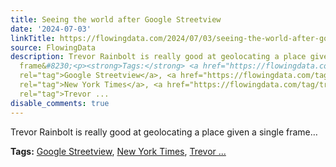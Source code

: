```yaml
---
title: Seeing the world after Google Streetview
date: '2024-07-03'
linkTitle: https://flowingdata.com/2024/07/03/seeing-the-world-after-google-streetview/
source: FlowingData
description: Trevor Rainbolt is really good at geolocating a place given a single
  frame&#8230;<p><strong>Tags:</strong> <a href="https://flowingdata.com/tag/google-streetview/"
  rel="tag">Google Streetview</a>, <a href="https://flowingdata.com/tag/new-york-times/"
  rel="tag">New York Times</a>, <a href="https://flowingdata.com/tag/trevor-rainbolt/"
  rel="tag">Trevor ...
disable_comments: true
---
```

Trevor Rainbolt is really good at geolocating a place given a single frame&#8230;<p><strong>Tags:</strong> <a href="https://flowingdata.com/tag/google-streetview/" rel="tag">Google Streetview</a>, <a href="https://flowingdata.com/tag/new-york-times/" rel="tag">New York Times</a>, <a href="https://flowingdata.com/tag/trevor-rainbolt/" rel="tag">Trevor ...
